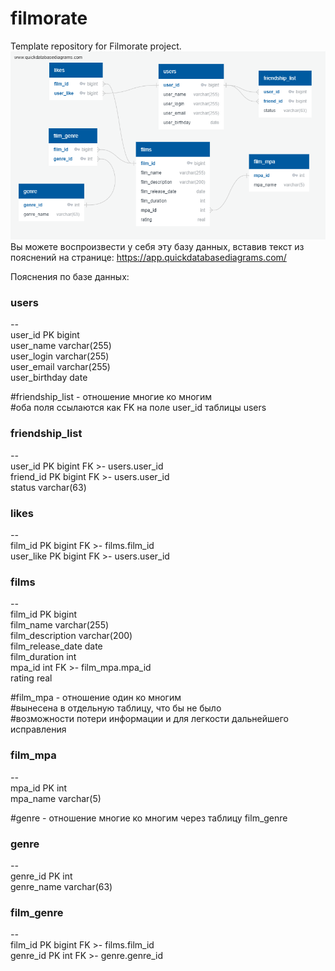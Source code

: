 # filmorate
Template repository for Filmorate project.        
![Database schema](https://github.com/OlegSharomov/filmorate/blob/main/images/QuickDBD-Free%20Diagram.png)        
Вы можете воспроизвести у себя эту базу данных, вставив текст из пояснений
на странице: https://app.quickdatabasediagrams.com/

Пояснения по базе данных:

### users  
*--*  
user_id PK bigint  
user_name varchar(255)  
user_login varchar(255)  
user_email varchar(255)  
user_birthday date    
  
#friendship_list - отношение многие ко многим  
#оба поля ссылаются как FK на поле user_id таблицы users  
### friendship_list
*--*  
user_id PK bigint FK >- users.user_id  
friend_id PK bigint FK >- users.user_id  
status varchar(63)  

### likes
*--*  
film_id PK bigint  FK >- films.film_id  
user_like PK bigint FK >- users.user_id  

### films
*--*  
film_id PK bigint  
film_name varchar(255)  
film_description varchar(200)  
film_release_date date  
film_duration int  
mpa_id int FK >- film_mpa.mpa_id  
rating real

#film_mpa - отношение один ко многим  
#вынесена в отдельную таблицу, что бы не было  
#возможности потери информации и для легкости дальнейшего исправления  
### film_mpa
*--*  
mpa_id PK int  
mpa_name varchar(5)  

#genre - отношение многие ко многим через таблицу film_genre  
### genre
*--*  
genre_id PK int  
genre_name varchar(63)  

### film_genre
*--*  
film_id PK bigint FK >- films.film_id  
genre_id PK int FK >- genre.genre_id  
